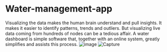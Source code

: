 # Water-management-app
Visualizing the data makes the human brain understand and pull insights. It makes it easier to identify patterns, trends and outliers. 
But visualizing live data coming from hundreds of nodes can be a tedious affair. A water dashboard is simple software that, together with an online system, greatly simplifies and assists this process.
![image](https://user-images.githubusercontent.com/54496975/185732240-238c3d25-5230-452b-b983-d5c42bdc6e87.png)
![Capture](https://user-images.githubusercontent.com/54496975/185732336-c7bf1881-c07a-4c52-8c46-16a0e7dcfb3d.PNG)
